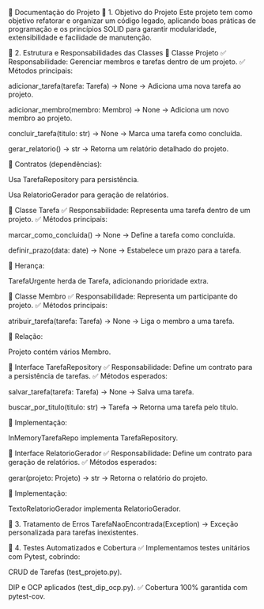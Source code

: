 📄 Documentação do Projeto
📌 1. Objetivo do Projeto
Este projeto tem como objetivo refatorar e organizar um código legado, aplicando boas práticas de programação e os princípios SOLID para garantir modularidade, extensibilidade e facilidade de manutenção.

📌 2. Estrutura e Responsabilidades das Classes
🔹 Classe Projeto
✅ Responsabilidade: Gerenciar membros e tarefas dentro de um projeto. ✅ Métodos principais:

adicionar_tarefa(tarefa: Tarefa) -> None → Adiciona uma nova tarefa ao projeto.

adicionar_membro(membro: Membro) -> None → Adiciona um novo membro ao projeto.

concluir_tarefa(titulo: str) -> None → Marca uma tarefa como concluída.

gerar_relatorio() -> str → Retorna um relatório detalhado do projeto.

📌 Contratos (dependências):

Usa TarefaRepository para persistência.

Usa RelatorioGerador para geração de relatórios.

🔹 Classe Tarefa
✅ Responsabilidade: Representa uma tarefa dentro de um projeto. ✅ Métodos principais:

marcar_como_concluida() -> None → Define a tarefa como concluída.

definir_prazo(data: date) -> None → Estabelece um prazo para a tarefa.

📌 Herança:

TarefaUrgente herda de Tarefa, adicionando prioridade extra.

🔹 Classe Membro
✅ Responsabilidade: Representa um participante do projeto. ✅ Métodos principais:

atribuir_tarefa(tarefa: Tarefa) -> None → Liga o membro a uma tarefa.

📌 Relação:

Projeto contém vários Membro.

🔹 Interface TarefaRepository
✅ Responsabilidade: Define um contrato para a persistência de tarefas. ✅ Métodos esperados:

salvar_tarefa(tarefa: Tarefa) -> None → Salva uma tarefa.

buscar_por_titulo(titulo: str) -> Tarefa → Retorna uma tarefa pelo título.

📌 Implementação:

InMemoryTarefaRepo implementa TarefaRepository.

🔹 Interface RelatorioGerador
✅ Responsabilidade: Define um contrato para geração de relatórios. ✅ Métodos esperados:

gerar(projeto: Projeto) -> str → Retorna o relatório do projeto.

📌 Implementação:

TextoRelatorioGerador implementa RelatorioGerador.

📌 3. Tratamento de Erros
TarefaNaoEncontrada(Exception) → Exceção personalizada para tarefas inexistentes.

📌 4. Testes Automatizados e Cobertura
✅ Implementamos testes unitários com Pytest, cobrindo:

CRUD de Tarefas (test_projeto.py).

DIP e OCP aplicados (test_dip_ocp.py). ✅ Cobertura 100% garantida com pytest-cov.